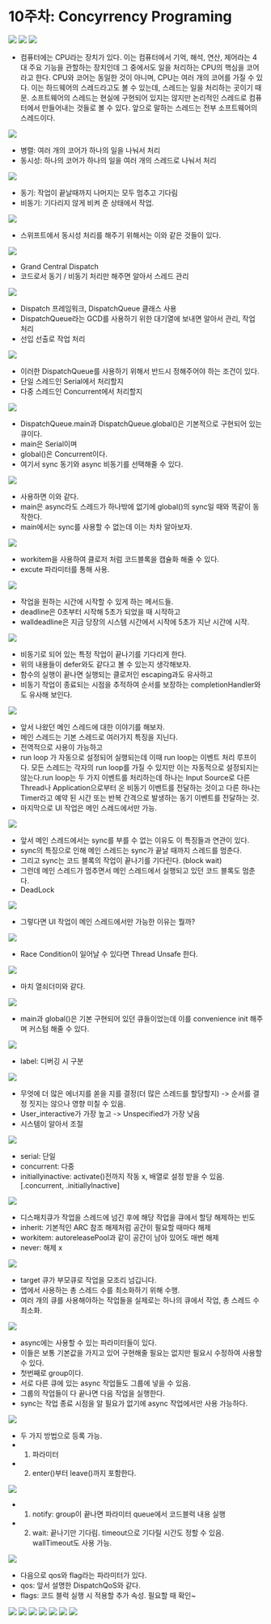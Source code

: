 # 10주차: Concyrrency Programing
![](https://hackmd.io/_uploads/H1SfJ-19h.png)
![](https://hackmd.io/_uploads/S1YXMkJc2.png)
![](https://hackmd.io/_uploads/SyMFfyk92.png)
- 컴퓨터에는 CPU라는 장치가 있다. 이는 컴퓨터에서 기억, 해석, 연산, 제어라는 4대 주요 기능을 관할하는 장치인데 그 중에서도 일을 처리하는 CPU의 핵심을 코어라고 한다. CPU와 코어는 동일한 것이 아니며, CPU는 여러 개의 코어를 가질 수 있다. 이는 하드웨어의 스레드라고도 볼 수 있는데, 스레드는 일을 처리하는 곳이기 때문. 소프트웨어의 스레드는 현실에 구현되어 있지는 않지만 논리적인 스레드로 컴퓨터에서 만들어내는 것들로 볼 수 있다. 앞으로 말하는 스레드는 전부 소프트웨어의 스레드이다.

![](https://hackmd.io/_uploads/SJ8C7J1qh.png)
- 병렬: 여러 개의 코어가 하나의 일을 나눠서 처리
- 동시성: 하나의 코어가 하나의 일을 여러 개의 스레드로 나눠서 처리

![](https://hackmd.io/_uploads/ByV-4y1cn.png)
- 동기: 작업이 끝날때까지 나머지는 모두 멈추고 기다림
- 비동기: 기다리지 않게 비켜 준 상태에서 작업.

![](https://hackmd.io/_uploads/H1z4N1Jq3.png)
- 스위프트에서 동시성 처리를 해주기 위해서는 이와 같은 것들이 있다.

![](https://hackmd.io/_uploads/BJUwVJ193.png)
- Grand Central Dispatch
- 코드로서 동기 / 비동기 처리만 해주면 알아서 스레드 관리

![](https://hackmd.io/_uploads/rJnvV1y9n.png)
- Dispatch 프레임워크, DispatchQueue 클래스 사용
- DispatchQueue라는 GCD를 사용하기 위한 대기열에 보내면 알아서 관리, 작업 처리
- 선입 선출로 작업 처리

![](https://hackmd.io/_uploads/r1GCHJkqn.png)
- 이러한 DispatchQueue를 사용하기 위해서 반드시 정해주어야 하는 조건이 있다.
- 단일 스레드인 Serial에서 처리할지
- 다중 스레드인 Concurrent에서 처리할지

![](https://hackmd.io/_uploads/Sk-J8J153.png)
- DispatchQueue.main과 DispatchQueue.global()은 기본적으로 구현되어 있는 큐이다.
- main은 Serial이며
- global()은 Concurrent이다.
- 여기서 sync 동기와 async 비동기를 선택해줄 수 있다.

![](https://hackmd.io/_uploads/HkxpIJkqn.png)
- 사용하면 이와 같다.
- main은 async라도 스레드가 하나밖에 없기에 global()의 sync일 때와 똑같이 동작한다.
- main에서는 sync를 사용할 수 없는데 이는 차차 알아보자.

![](https://hackmd.io/_uploads/HyqUvyk9n.png)
- workitem을 사용하여 클로저 처럼 코드블록을 캡슐화 해줄 수 있다. 
- excute 파라미터를 통해 사용.

![](https://hackmd.io/_uploads/r1ugOkk5h.png)
- 작업을 원하는 시간에 시작할 수 있게 하는 메서드들.
- deadline은 0초부터 시작해 5초가 되었을 때 시작하고
- walldeadline은 지금 당장의 시스템 시간에서 시작에 5초가 지난 시간에 시작.

![](https://hackmd.io/_uploads/SJXmKJyc3.png)
- 비동기로 되어 있는 특정 작업이 끝나기를 기다리게 한다.
- 위의 내용들이 defer와도 같다고 볼 수 있는지 생각해보자.
- 함수의 실행이 끝나면 실행되는 클로저인 escaping과도 유사하고
- 비동기 작업이 종료되는 시점을 추적하여 순서를 보장하는 completionHandler와도 유사해 보인다.

![](https://hackmd.io/_uploads/By-5h11c2.png)
- 앞서 나왔던 메인 스레드에 대한 이야기를 해보자.
- 메인 스레드는 기본 스레드로 여러가지 특징을 지닌다.
- 전역적으로 사용이 가능하고
- run loop 가 자동으로 설정되어 실행되는데 이때 run loop는 이벤트 처리 루프이다. 모든 스레드는 각자의 run loop를 가질 수 있지만 이는 자동적으로 설정되지는 않는다.run loop는 두 가지 이벤트를 처리하는데 하나는 Input Source로 다른 Thread나 Application으로부터 온 비동기 이벤트를 전달하는 것이고 다른 하나는 Timer라고 예약 된 시간 또는 반복 간격으로 발생하는 동기 이벤트를 전달하는 것.
- 마지막으로 UI 작업은 메인 스레드에서만 가능.

![](https://hackmd.io/_uploads/HyxO-lkqn.png)
- 앞서 메인 스레드에서는 sync를 부를 수 없는 이유도 이 특징들과 연관이 있다.
- sync의 특징으로 인해 메인 스레드는 sync가 끝날 때까지 스레드를 멈춘다.
- 그리고 sync는 코드 블록의 작업이 끝나기를 기다린다. (block wait)
- 그런데 메인 스레드가 멈추면서 메인 스레드에서 실행되고 있던 코드 블록도 멈춘다.
- DeadLock

![](https://hackmd.io/_uploads/By1tZl1q2.png)
- 그렇다면 UI 작업이 메인 스레드에서만 가능한 이유는 뭘까?

![](https://hackmd.io/_uploads/BJRyzgJqn.png)
- Race Condition이 일어날 수 있다면 Thread Unsafe 한다.

![](https://hackmd.io/_uploads/rJV-fg1c2.png)
- 마치 열쇠더미와 같다.

![](https://hackmd.io/_uploads/SkoVGe1ch.png)
- main과 global()은 기본 구현되어 있던 큐들이었는데 이를 convenience init 해주며 커스텀 해줄 수 있다.

![](https://hackmd.io/_uploads/SJQFzxkq3.png)
- label: 디버깅 시 구분

![](https://hackmd.io/_uploads/rktPOekq3.png)
- 무엇에 더 많은 에너지를 쏟을 지를 결정(더 많은 스레드를 할당할지) -> 순서를 결정 짓지는 않으나 영향 미칠 수 있음.
- User_interactive가 가장 높고 -> Unspecified가 가장 낮음
- 시스템이 알아서 조절

![](https://hackmd.io/_uploads/ryrrtxy53.png)
- serial: 단일
- concurrent: 다중
- initiallyinactive: activate()전까지 작동 x, 배열로 설정 받을 수 있음. [.concurrent, .initiallyInactive]

![](https://hackmd.io/_uploads/SJJhKgJc2.png)
- 디스패치큐가 작업을 스레드에 넘긴 후에 해당 작업을 큐에서 할당 해제하는 빈도
- inherit: 기본적인 ARC 참조 해제처럼 공간이 필요할 때마다 해제
- workitem: autoreleasePool과 같이 공간이 남아 있어도 매번 해제
- never: 해제 x

![](https://hackmd.io/_uploads/ByG65lJ5n.png)
- target 큐가 부모큐로 작업을 모조리 넘깁니다.
- 앱에서 사용하는 총 스레드 수를 최소화하기 위해 수행.
- 여러 개의 큐를 사용해야하는 작업들을 실제로는 하나의 큐에서 작업, 총 스레드 수 최소화.

![](https://hackmd.io/_uploads/BJoHjl1qh.png)
- async에는 사용할 수 있는 파라미터들이 있다. 
- 이들은 보통 기본값을 가지고 있어 구현해줄 필요는 없지만 필요시 수정하여 사용할 수 있다.
- 첫번째로 group이다.
- 서로 다른 큐에 있는 async 작업들도 그룹에 넣을 수 있음.
- 그룹의 작업들이 다 끝나면 다음 작업을 실행한다.
- sync는 작업 종료 시점을 알 필요가 없기에 async 작업에서만 사용 가능하다.

![](https://hackmd.io/_uploads/SJPV2e192.png)
- 두 가지 방법으로 등록 가능.
- 1. 파라미터
- 2. enter()부터 leave()까지 포함한다.

![](https://hackmd.io/_uploads/B1Lnng1cn.png)
- 1. notify: group이 끝나면 파라미터 queue에서 코드블럭 내용 실행
- 2. wait: 끝나기만 기다림. timeout으로 기다릴 시간도 정할 수 있음. wallTimeout도 사용 가능.

![](https://hackmd.io/_uploads/SkW4Tlk9h.png)
- 다음으로 qos와 flag라는 파라미터가 있다.
- qos: 앞서 설명한 DispatchQoS와 같다.
- flags: 코드 블럭 실행 시 적용할 추가 속성. 필요할 때 확인~

![](https://hackmd.io/_uploads/Sy3BAly5h.png)
![](https://hackmd.io/_uploads/SyQIRlJ52.png)
![](https://hackmd.io/_uploads/H1-vAl1c3.png)
![](https://hackmd.io/_uploads/rk5v0l15n.png)
![](https://hackmd.io/_uploads/rJG_Axy9n.png)
![](https://hackmd.io/_uploads/Sy8u0ek9n.png)
![](https://hackmd.io/_uploads/Hy3uAx1qh.png)
